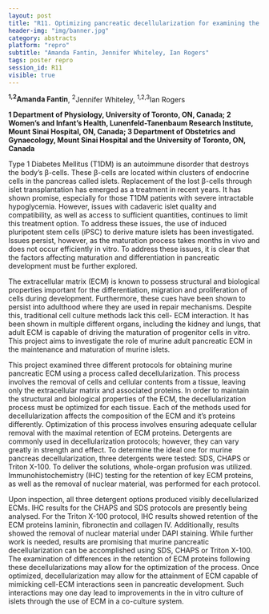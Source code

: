 ```yaml
---
layout: post
title: "R11. Optimizing pancreatic decellularization for examining the role of the extracellular matrix in islet maintenance and maturation in vitro"
header-img: "img/banner.jpg"
category: abstracts
platform: "repro"
subtitle: "Amanda Fantin, Jennifer Whiteley, Ian Rogers"
tags: poster repro
session_id: R11
visible: true
---
```

**<sup>1,2</sup>Amanda Fantin**, <sup>2</sup>Jennifer Whiteley, <sup>1,2,3</sup>Ian Rogers

__1 Department of Physiology, University of Toronto, ON, Canada; 2 Women’s and Infant’s Health, Lunenfeld-Tanenbaum Research Institute, Mount Sinai Hospital, ON, Canada; 3 Department of Obstetrics and Gynaecology, Mount Sinai Hospital and the University of Toronto, ON, Canada__

Type 1 Diabetes Mellitus (T1DM) is an autoimmune disorder that destroys the body’s β-cells. These β-cells are located within clusters of endocrine cells in the pancreas called islets. Replacement of the lost β-cells through islet transplantation has emerged as a treatment in recent years. It has shown promise, especially for those T1DM patients with severe intractable hypoglycemia. However, issues with cadaveric islet quality and compatibility, as well as access to sufficient quantities, continues to limit this treatment option. To address these issues, the use of induced pluripotent stem cells (iPSC) to derive mature islets has been investigated. Issues persist, however, as the maturation process takes months in vivo and does not occur efficiently in vitro. To address these issues, it is clear that the factors affecting maturation and differentiation in pancreatic development must be further explored.  

The extracellular matrix (ECM) is known to possess structural and biological properties important for the differentiation, migration and proliferation of cells during development. Furthermore, these cues have been shown to persist into adulthood where they are used in repair mechanisms. Despite this, traditional cell culture methods lack this cell- ECM interaction. It has been shown in multiple different organs, including the kidney and lungs, that adult ECM is capable of driving the maturation of progenitor cells in vitro. This project aims to investigate the role of murine adult pancreatic ECM in the maintenance and maturation of murine islets.

This project examined three different protocols for obtaining murine pancreatic ECM using a process called decellularization. This process involves the removal of cells and cellular contents from a tissue, leaving only the extracellular matrix and associated proteins. In order to maintain the structural and biological properties of the ECM, the decellularization process must be optimized for each tissue. Each of the methods used for decellularization affects the composition of the ECM and it’s proteins differently. Optimization of this process involves ensuring adequate cellular removal with the maximal retention of ECM proteins. Detergents are commonly used in decellularization protocols; however, they can vary greatly in strength and effect. To determine the ideal one for murine pancreas decellularization, three detergents were tested: SDS, CHAPS or Triton X-100. To deliver the solutions, whole-organ profusion was utilized. Immunohistochemistry (IHC) testing for the retention of key ECM proteins, as well as the removal of nuclear material, was performed for each protocol. 

Upon inspection, all three detergent options produced visibly decellularized ECMs. IHC results for the CHAPS and SDS protocols are presently being analysed. For the Triton X-100 protocol, IHC results showed retention of the ECM proteins laminin, fibronectin and collagen IV. Additionally, results showed the removal of nuclear material under DAPI staining. While further work is needed, results are promising that murine pancreatic decellularization can be accomplished using SDS, CHAPS or Triton X-100. The examination of differences in the retention of ECM proteins following these decellularizations may allow for the optimization of the process. Once optimized, decellularization may allow for the attainment of ECM capable of mimicking cell-ECM interactions seen in pancreatic development. Such interactions may one day lead to improvements in the in vitro culture of islets through the use of ECM in a co-culture system.